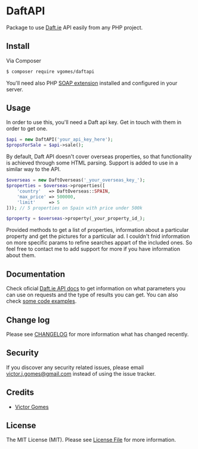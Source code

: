 # DaftAPI

Package to use [Daft.ie](http://daft.ie) API easily from any PHP project.

## Install

Via Composer

``` bash
$ composer require vgomes/daftapi
```

You'll need also PHP [SOAP extension](http://php.net/manual/en/book.soap.php) installed and configured in your server.

## Usage

In order to use this, you'll need a Daft api key. Get in touch with them in order to get one.

``` php
$api = new DaftAPI('your_api_key_here');
$propsForSale = $api->sale();
```

By default, Daft API doesn't cover overseas properties, so that functionality is achieved through some HTML parsing. Support is added to use in a similar way to the API.

``` php
$overseas = new DaftOverseas('_your_overseas_key_');
$properties = $overseas->properties([
	'country' 	=> DaftOverseas::SPAIN,
	'max_price'	=> 500000, 
	'limit' 	=> 5
])); // 5 properties on Spain with price under 500k

$property = $overseas->property(_your_property_id_);
```

Provided methods to get a list of properties, information about a particular property and get the pictures for a particular ad. I couldn't fnid information on more specific params to refine searches appart of the included ones. So feel free to contact me to add support for more if you have information about them.


## Documentation

Check oficial [Daft.ie API docs](http://api.daft.ie/doc/v3) to get information on what parameters you can use on requests and the type of results you can get.
You can also check [some code examples](http://api.daft.ie/examples/php5/).

## Change log

Please see [CHANGELOG](CHANGELOG.md) for more information what has changed recently.

## Security

If you discover any security related issues, please email victor.j.gomes@gmail.com instead of using the issue tracker.

## Credits

- [Victor Gomes](https://github.com/vgomes)

## License

The MIT License (MIT). Please see [License File](LICENSE.md) for more information.
